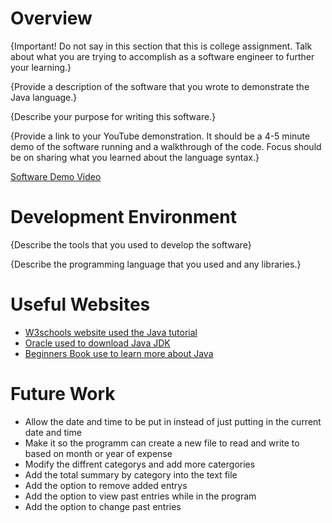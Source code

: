# Overview

{Important! Do not say in this section that this is college assignment. Talk about what you are trying to accomplish as a software engineer to further your learning.}

{Provide a description of the software that you wrote to demonstrate the Java language.}

{Describe your purpose for writing this software.}

{Provide a link to your YouTube demonstration. It should be a 4-5 minute demo of the software running and a walkthrough of the code. Focus should be on sharing what you learned about the language syntax.}

[Software Demo Video](http://youtube.link.goes.here)

# Development Environment

{Describe the tools that you used to develop the software}

{Describe the programming language that you used and any libraries.}

# Useful Websites

- [W3schools website used the Java tutorial]([http://url.link.goes.here](https://www.w3schools.com/java/default.asp))
- [Oracle used to download Java JDK]([http://url.link.goes.here](https://www.oracle.com/java/technologies/downloads/))
- [Beginners Book use to learn more about Java](https://beginnersbook.com/java-collections-tutorials/)
# Future Work

- Allow the date and time to be put in instead of just putting in the current date and time  
- Make it so the programm can create a new file to read and write to based on month or year of expense
- Modify the diffrent categorys and add more catergories
- Add the total summary by category into the text file
- Add the option to remove added entrys
- Add the option to view past entries while in the program
- Add the option to change past entries
